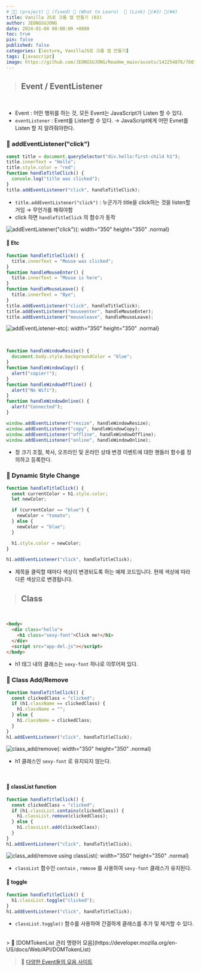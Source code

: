 ```yaml
---
# 👨‍💻 (project) 📌 (fixed) 📖 (What to Learn)  🌱 (Link) 🧷(#3) 📌(#4)
title: Vanilla JS로 크롬 앱 만들기 (03)
author: JEONGSUJONG
date: 2024-01-08 00:00:00 +0800
toc: true
pin: false
published: false
categories: [lecture, VanillaJS로 크롬 앱 만들기]
tags: [javascript]
image: https://github.com/JEONGSUJONG/Readme_main/assets/142254876/7607d850-fd45-47a2-9bc2-7c2983db77f1
---
```


> ## Event / EventListener

<br>

- Event : 어떤 행위를 하는 것, 모든 Event는 JavaScript가 Listen 할 수 있다.
- `eventListener` : Event를 Listen할 수 있다. → JavaScript에게 어떤 Evnet를 Listen 할 지 알려줘야한다.

### 🧷 addEventListener("click")

```javascript
const title = document.querySelector("div.hello:first-child h1");
title.innerText = "Hello";
title.style.color = "red";
function handleTitleClick() {
  console.log("title was clicked");
}
title.addEventListener("click", handleTitleClick);
```

- `title.addEventListener("click")` : 누군가가 title을 click하는 것을 listen할 거임 → 무언가를 해줘야함
- click 하면 `handleTitleClick` 의 함수가 동작

![addEventListener("click")](https://github.com/JEONGSUJONG/Readme_main/assets/142254876/f16b9c46-5ade-4a41-ac61-5bf7de543909){: width="350" height="350" .normal}

#### 📌 Etc

```javascript
function handleTitleClick() {
  title.innerText = "Mouse was clicked";
}
function handleMouseEnter() {
  title.innerText = "Mouse is here";
}
function handleMouseLeave() {
  title.innerText = "Bye";
}
title.addEventListener("click", handleTitleClick);
title.addEventListener("mouseenter", handleMouseEnter);
title.addEventListener("mouseleave", handleMouseLeave);
```

![addEventListener-etc](https://github.com/JEONGSUJONG/Readme_main/assets/142254876/11a9c764-9d3c-46f7-90fc-e57bbc268fa9){: width="350" height="350" .normal}

<br>

```javascript
function handleWindowResize() {
  document.body.style.backgroundColor = "blue";
}
function handleWindowCopy() {
  alert("copier!");
}
function handleWindowOffline() {
  alert("No Wifi");
}
function handleWindowOnline() {
  alert("Connected");
}

window.addEventListener("resize", handleWindowResize);
window.addEventListener("copy", handleWindowCopy);
window.addEventListener("offline", handleWindowOffline);
window.addEventListener("online", handleWindowOnline);
```

- 창 크기 조절, 복사, 오프라인 및 온라인 상태 변경 이벤트에 대한 핸들러 함수를 정의하고 등록한다.

### 🧷 Dynamic Style Change

```javascript
function handleTitleClick() {
  const currentColor = h1.style.color;
  let newColor;

  if (currentColor == "blue") {
    newColor = "tomato";
  } else {
    newColor = "blue";
  }

  h1.style.color = newColor;
}

h1.addEventListener("click", handleTitleClick);
```

- 제목을 클릭할 때마다 색상이 변경되도록 하는 예제 코드입니다. 현재 색상에 따라 다른 색상으로 변경됩니다.

> ## Class

<br>

```html
<body>
  <div class="hello">
    <h1 class="sexy-font">Click me!</h1>
  </div>
  <script src="app-del.js"></script>
</body>
```

- h1 태그 내의 클래스는 `sexy-font` 하나로 이루어져 있다.

### 🧷 Class Add/Remove

```javascript
function handleTitleClick() {
  const clickedClass = "clicked";
  if (h1.className == clickedClass) {
    h1.className = "";
  } else {
    h1.className = clickedClass;
  }
}
h1.addEventListener("click", handleTitleClick);
```

![class_add/remove](https://github.com/JEONGSUJONG/Readme_main/assets/142254876/f64fa159-8c88-4656-8cb3-066f98a303e6){: width="350" height="350" .normal}

- h1 클래스인 `sexy-font` 로 유지되지 않는다.

<br>

#### 📌 classList function

```javascript
function handleTitleClick() {
  const clickedClass = "clicked";
  if (h1.classList.contains(clickedClass)) {
    h1.classList.remove(clickedClass);
  } else {
    h1.classList.add(clickedClass);
  }
}
h1.addEventListener("click", handleTitleClick);
```

![class_add/remove using classList](https://github.com/JEONGSUJONG/Readme_main/assets/142254876/219c50f8-1594-4de1-9186-73a0e621ccf0){: width="350" height="350" .normal}

- `classList` 함수인 `contain` , `remove` 를 사용하여 `sexy-font` 클래스가 유지된다.

#### 📌 toggle

```javascript
function handleTitleClick() {
  h1.classList.toggle("clicked");
}
h1.addEventListener("click", handleTitleClick);
```

- `classList.toggle()` 함수를 사용하여 간결하게 클래스를 추가 및 제거할 수 있다.

<br>
> 🌱 [DOMTokenList 관리 명령어 모음](https://developer.mozilla.org/en-US/docs/Web/API/DOMTokenList)

> 🌱 [다양한 Event들의 모음 사이트](https://developer.mozilla.org/ko/docs/Web/API/Window#%EC%9D%B4%EB%B2%A4%ED%8A%B8)
